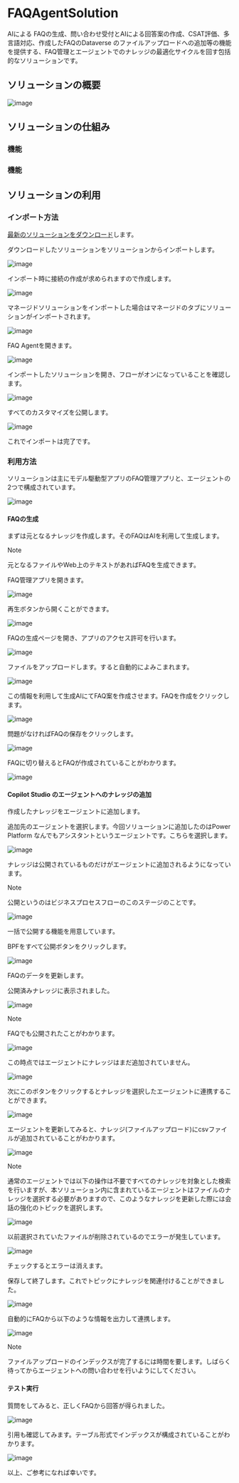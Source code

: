 # FAQAgentSolution
AIによる FAQの生成、問い合わせ受付とAIによる回答案の作成、CSAT評価、多言語対応、作成したFAQのDataverse のファイルアップロードへの追加等の機能を提供する、FAQ管理とエージェントでのナレッジの最適化サイクルを回す包括的なソリューションです。

## ソリューションの概要
![image](https://github.com/user-attachments/assets/fa7b1ea1-c3ad-45ca-9977-75f95f62dced)


## ソリューションの仕組み

### 機能

### 機能

### 

## ソリューションの利用
### インポート方法

[最新のソリューションをダウンロード](https://github.com/geekfujiwara/FAQAgentSolution/releases/tag/FAQAgent)します。

ダウンロードしたソリューションをソリューションからインポートします。

![image](https://github.com/user-attachments/assets/4e7b8cbd-31d7-475d-b03b-b16036cbc451)


インポート時に接続の作成が求められますので作成します。

![image](https://github.com/user-attachments/assets/451f8c91-dc7a-48d8-81ff-5f8ca08cbac3)

マネージドソリューションをインポートした場合はマネージドのタブにソリューションがインポートされます。

![image](https://github.com/user-attachments/assets/86d0a48b-add0-4383-bca9-15ea12b4d595)

FAQ Agentを開きます。

![image](https://github.com/user-attachments/assets/2b25e130-2ef0-441d-83c8-aa2285105a3b)


インポートしたソリューションを開き、フローがオンになっていることを確認します。

![image](https://github.com/user-attachments/assets/df61832f-6a74-4cf5-b4b9-529ce8503397)


すべてのカスタマイズを公開します。

![image](https://github.com/user-attachments/assets/85478922-9793-416f-a566-2e79aa44b76b)

これでインポートは完了です。

### 利用方法

ソリューションは主にモデル駆動型アプリのFAQ管理アプリと、エージェントの2つで構成されています。

![image](https://github.com/user-attachments/assets/798fb153-fb87-49dc-b543-9e6c47d35144)

#### FAQの生成
まずは元となるナレッジを作成します。そのFAQはAIを利用して生成します。

> [!Note]
> 元となるファイルやWeb上のテキストがあればFAQを生成できます。

FAQ管理アプリを開きます。

![image](https://github.com/user-attachments/assets/754ed6cc-f50c-48bc-8bf5-d6ba5b0b13f2)

再生ボタンから開くことができます。

![image](https://github.com/user-attachments/assets/a6267ae6-be48-452b-b536-e495d9190e41)

FAQの生成ページを開き、アプリのアクセス許可を行います。

![image](https://github.com/user-attachments/assets/59e5a35f-de98-4c41-a7cc-68e4e958b1d0)

ファイルをアップロードします。すると自動的によみこまれます。

![image](https://github.com/user-attachments/assets/2524be47-7e8c-4438-aabe-62a6c7f7110f)

この情報を利用して生成AIにてFAQ案を作成させます。FAQを作成をクリックします。

![image](https://github.com/user-attachments/assets/2362aaa2-85d7-4310-a834-c36ae415347c)

問題がなければFAQの保存をクリックします。

![image](https://github.com/user-attachments/assets/fa8dda94-28e1-409c-840d-6fbc46fb1bf4)

FAQに切り替えるとFAQが作成されていることがわかります。

![image](https://github.com/user-attachments/assets/c64ca0ea-5fbe-4668-b2b8-8e5f7d79d8ae)

#### Copilot Studio のエージェントへのナレッジの追加
作成したナレッジをエージェントに追加します。

追加先のエージェントを選択します。今回ソリューションに追加したのはPower Platform なんでもアシスタントというエージェントです。こちらを選択します。

![image](https://github.com/user-attachments/assets/9a4cc263-9aaa-4c65-9915-f9c13882e4b1)

ナレッジは公開されているものだけがエージェントに追加されるようになっています。

> [!Note]
> 公開というのはビジネスプロセスフローのこのステージのことです。
>
> ![image](https://github.com/user-attachments/assets/464ab1d9-1d2e-4ea0-a830-5fc2cec7c77f)

一括で公開する機能を用意しています。

BPFをすべて公開ボタンをクリックします。

![image](https://github.com/user-attachments/assets/db7b3bd1-7028-4d0f-a4e3-0d3e20a8dcbd)

FAQのデータを更新します。

公開済みナレッジに表示されました。

![image](https://github.com/user-attachments/assets/f273d49d-30c1-4fb8-96df-228e60779999)

> [!Note]
> FAQでも公開されたことがわかります。
>
> ![image](https://github.com/user-attachments/assets/6c5ed095-5e9c-4546-bb5b-15edf8b22487)
>
> この時点ではエージェントにナレッジはまだ追加されていません。
>
> ![image](https://github.com/user-attachments/assets/87d32a1a-c98d-47e4-bf45-a876678214fb)

次にこのボタンをクリックするとナレッジを選択したエージェントに連携することができます。

![image](https://github.com/user-attachments/assets/e19af2b6-cdf7-4b24-92cc-410214aa0cd7)

エージェントを更新してみると、ナレッジ(ファイルアップロード)にcsvファイルが追加されていることがわかります。

![image](https://github.com/user-attachments/assets/3fa20ee4-456d-4ba2-8877-7b3264f94403)

> [!note]
> 通常のエージェントでは以下の操作は不要ですべてのナレッジを対象とした検索を行いますが、本ソリューション内に含まれているエージェントはファイルのナレッジを選択する必要がありますので、このようなナレッジを更新した際には会話の強化のトピックを選択します。
>
> ![image](https://github.com/user-attachments/assets/043f3427-6c7c-42ff-93c0-d21d77929504)
>
> 以前選択されていたファイルが削除されているのでエラーが発生しています。
>
> ![image](https://github.com/user-attachments/assets/4810ee18-4806-4892-ada3-d01c58c448f3)
>
> チェックするとエラーは消えます。
>
> 保存して終了します。これでトピックにナレッジを関連付けることができました。
>
> ![image](https://github.com/user-attachments/assets/7e5293b7-1ea1-4e72-8d43-04b00e262bad)


自動的にFAQから以下のような情報を出力して連携します。

![image](https://github.com/user-attachments/assets/99e4a89a-ba16-4f19-b286-0a9086f8a6c0)

>[!Note]
>ファイルアップロードのインデックスが完了するには時間を要します。しばらく待ってからエージェントへの問い合わせを行いようにしてください。


#### テスト実行

質問をしてみると、正しくFAQから回答が得られました。

![image](https://github.com/user-attachments/assets/9c2c1d0d-b5a0-4e42-9ade-dbdf815c07cd)

引用も確認してみます。テーブル形式でインデックスが構成されていることがわかります。

![image](https://github.com/user-attachments/assets/503a5947-b2d2-4ffc-9de1-d350c73e69cc)

以上、ご参考になれば幸いです。




